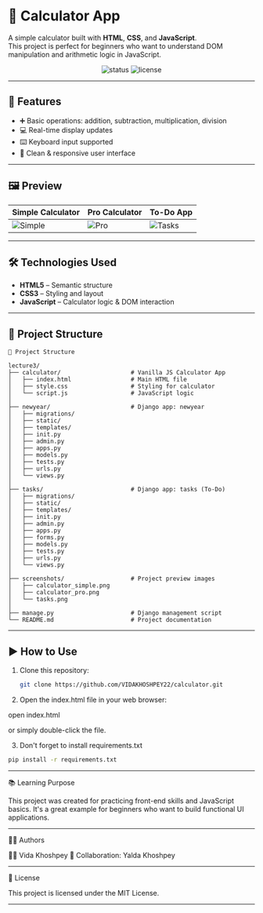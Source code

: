 # 🧮 Calculator App

A simple calculator built with **HTML**, **CSS**, and **JavaScript**.  
This project is perfect for beginners who want to understand DOM manipulation and arithmetic logic in JavaScript.

<div align="center">
  <img src="https://img.shields.io/badge/Status-Completed-brightgreen?style=flat-square" alt="status"/>
  <img src="https://img.shields.io/badge/License-MIT-blue?style=flat-square" alt="license"/>
</div>

---

## 🚀 Features

- ➕ Basic operations: addition, subtraction, multiplication, division  
- 💻 Real-time display updates  
- ⌨️ Keyboard input supported  
- 🎨 Clean & responsive user interface

---

## 🖼️ Preview

| Simple Calculator | Pro Calculator | To-Do App |
|------------------|----------------|-----------|
| ![Simple](screenshots/calculator_simple.png) | ![Pro](screenshots/calculator_pro.png) | ![Tasks](screenshots/tasks.png) |

---

## 🛠 Technologies Used

- **HTML5** – Semantic structure  
- **CSS3** – Styling and layout  
- **JavaScript** – Calculator logic & DOM interaction  

---

## 📁 Project Structure
``` text
📁 Project Structure

lecture3/
├── calculator/                    # Vanilla JS Calculator App
│   ├── index.html                 # Main HTML file
│   ├── style.css                  # Styling for calculator
│   └── script.js                  # JavaScript logic
│
├── newyear/                       # Django app: newyear
│   ├── migrations/
│   ├── static/
│   ├── templates/
│   ├── init.py
│   ├── admin.py
│   ├── apps.py
│   ├── models.py
│   ├── tests.py
│   ├── urls.py
│   └── views.py
│
├── tasks/                         # Django app: tasks (To-Do)
│   ├── migrations/
│   ├── static/
│   ├── templates/
│   ├── init.py
│   ├── admin.py
│   ├── apps.py
│   ├── forms.py
│   ├── models.py
│   ├── tests.py
│   ├── urls.py
│   └── views.py
│
├── screenshots/                   # Project preview images
│   ├── calculator_simple.png
│   ├── calculator_pro.png
│   └── tasks.png
│
├── manage.py                      # Django management script
└── README.md                      # Project documentation
```

---

## ▶️ How to Use

1. Clone this repository:
   ```bash
   git clone https://github.com/VIDAKHOSHPEY22/calculator.git

2. Open the index.html file in your web browser:

open index.html

or simply double-click the file.

3. Don't forget to install requirements.txt

```bash
pip install -r requirements.txt
```



---

📚 Learning Purpose

This project was created for practicing front-end skills and JavaScript basics.
It's a great example for beginners who want to build functional UI applications.

---

🙋‍♀️ Authors

👩‍💻 Vida Khoshpey
🤝 Collaboration: Yalda Khoshpey


---

📄 License

This project is licensed under the MIT License.


---
